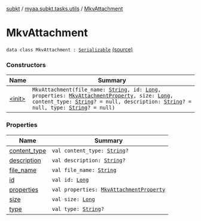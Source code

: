 [subkt](../../index.md) / [myaa.subkt.tasks.utils](../index.md) / [MkvAttachment](./index.md)

# MkvAttachment

`data class MkvAttachment : `[`Serializable`](https://docs.oracle.com/javase/9/docs/api/java/io/Serializable.html) [(source)](https://github.com/Myaamori/SubKt/blob/0.1.9/src/main/kotlin/myaa/subkt/tasks/utils/mkvmerge.kt#L17)

### Constructors

| Name | Summary |
|---|---|
| [&lt;init&gt;](-init-.md) | `MkvAttachment(file_name: `[`String`](https://kotlinlang.org/api/latest/jvm/stdlib/kotlin/-string/index.html)`, id: `[`Long`](https://kotlinlang.org/api/latest/jvm/stdlib/kotlin/-long/index.html)`, properties: `[`MkvAttachmentProperty`](../-mkv-attachment-property/index.md)`, size: `[`Long`](https://kotlinlang.org/api/latest/jvm/stdlib/kotlin/-long/index.html)`, content_type: `[`String`](https://kotlinlang.org/api/latest/jvm/stdlib/kotlin/-string/index.html)`? = null, description: `[`String`](https://kotlinlang.org/api/latest/jvm/stdlib/kotlin/-string/index.html)`? = null, type: `[`String`](https://kotlinlang.org/api/latest/jvm/stdlib/kotlin/-string/index.html)`? = null)` |

### Properties

| Name | Summary |
|---|---|
| [content_type](content_type.md) | `val content_type: `[`String`](https://kotlinlang.org/api/latest/jvm/stdlib/kotlin/-string/index.html)`?` |
| [description](description.md) | `val description: `[`String`](https://kotlinlang.org/api/latest/jvm/stdlib/kotlin/-string/index.html)`?` |
| [file_name](file_name.md) | `val file_name: `[`String`](https://kotlinlang.org/api/latest/jvm/stdlib/kotlin/-string/index.html) |
| [id](id.md) | `val id: `[`Long`](https://kotlinlang.org/api/latest/jvm/stdlib/kotlin/-long/index.html) |
| [properties](properties.md) | `val properties: `[`MkvAttachmentProperty`](../-mkv-attachment-property/index.md) |
| [size](size.md) | `val size: `[`Long`](https://kotlinlang.org/api/latest/jvm/stdlib/kotlin/-long/index.html) |
| [type](type.md) | `val type: `[`String`](https://kotlinlang.org/api/latest/jvm/stdlib/kotlin/-string/index.html)`?` |
